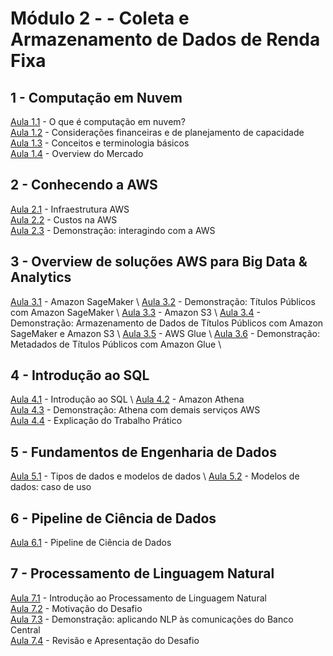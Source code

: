 # **Módulo 2** - - Coleta e Armazenamento de Dados de Renda Fixa


## 1 - Computação em Nuvem
[Aula 1.1](https://www.youtube.com/watch?v=cUq9ii5CPQM) - O que é computação em nuvem? \
[Aula 1.2](https://www.youtube.com/watch?v=gYAQqYRHVKQ) - Considerações financeiras e de planejamento de capacidade \
[Aula 1.3](https://www.youtube.com/watch?v=VUiHvnnwvDA) - Conceitos e terminologia básicos \
[Aula 1.4](https://www.youtube.com/watch?v=YT0UYcSwsLA) - Overview do Mercado

## 2 - Conhecendo a AWS
[Aula 2.1](https://www.youtube.com/watch?v=6O_gmwrVPwM) - Infraestrutura AWS \
[Aula 2.2](https://www.youtube.com/watch?v=RYIaDUkAB5U) - Custos na AWS \
[Aula 2.3](https://www.youtube.com/watch?v=WXU6srAmbNs) - Demonstração: interagindo com a AWS


## 3 - Overview de soluções AWS para Big Data & Analytics
[Aula 3.1](https://www.youtube.com/watch?v=x9CGmKiovDE) - Amazon SageMaker \ 
[Aula 3.2](https://www.youtube.com/watch?v=5JyY0ao76z0) - Demonstração: Títulos Públicos com Amazon SageMaker \ 
[Aula 3.3](https://www.youtube.com/watch?v=JRLI2BUUyhg) - Amazon S3 \ 
[Aula 3.4](https://www.youtube.com/watch?v=KhoA2hMP_tM) - Demonstração: Armazenamento de Dados de Títulos Públicos com Amazon SageMaker e Amazon S3 \ 
[Aula 3.5](https://www.youtube.com/watch?v=-kz6dOKAL1E) - AWS Glue \ 
[Aula 3.6](https://www.youtube.com/watch?v=n9GO4A3VRw0) - Demonstração: Metadados de Títulos Públicos com Amazon Glue \ 

## 4 - Introdução ao SQL
[Aula 4.1](https://www.youtube.com/watch?v=nDPvyR7Wtxg) - Introdução ao SQL \ 
[Aula 4.2](https://www.youtube.com/watch?v=YmwRWyr9WIk) - Amazon Athena \
[Aula 4.3](https://www.youtube.com/watch?v=GTm9EVthZdA) - Demonstração: Athena com demais serviços AWS \
[Aula 4.4](https://www.youtube.com/watch?v=G0JZuePFPwQ) - Explicação do Trabalho Prático


## 5 - Fundamentos de Engenharia de Dados
[Aula 5.1](https://www.youtube.com/watch?v=7JkI2ga37Zs) - Tipos de dados e modelos de dados \ 
[Aula 5.2](https://www.youtube.com/watch?v=x0Ya8GwyE_I) - Modelos de dados: caso de uso

## 6 - Pipeline de Ciência de Dados
[Aula 6.1](https://www.youtube.com/watch?v=8FPApg2fAXE) - Pipeline de Ciência de Dados


## 7 - Processamento de Linguagem Natural
[Aula 7.1](https://www.youtube.com/watch?v=5x0PSFW2TGc) - Introdução ao Processamento de Linguagem Natural \
[Aula 7.2](https://www.youtube.com/watch?v=RIluxKhRTKc) - Motivação do Desafio \
[Aula 7.3](https://www.youtube.com/watch?v=SnL3KSKHQpA) - Demonstração: aplicando NLP às comunicações do Banco Central \
[Aula 7.4](https://www.youtube.com/watch?v=oKj1ORfyrqU) - Revisão e Apresentação do Desafio